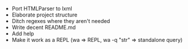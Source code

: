  - Port HTMLParser to lxml
 - Elaborate project structure
 - Ditch regexes where they aren't needed
 - Write decent README.md
 - Add help
 - Make it work as a REPL (wa => REPL, wa -q "str" => standalone query)
